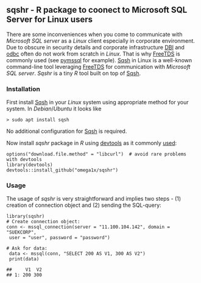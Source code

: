 sqshr - R package to coonect to Microsoft SQL Server for Linux users
--------------------------------------------------------------------

There are some inconveniences when you come to communicate with
*Microsoft SQL server* as a *Linux* client especially in corporate
environment. Due to obscure in security details and corporate
infrastructure
[DBI](https://cran.r-project.org/web/packages/DBI/index.html) and
[odbc](https://cran.r-project.org/web/packages/odbc/index.html) often do
not work from scratch in *Linux*. That is why
[FreeTDS](https://www.freetds.org/) is commonly used (see
[pymssql](https://pypi.org/project/pymssql/) for example).
[Sqsh](https://manpages.debian.org/testing/sqsh/sqsh.1.en.html) in Linux
is a well-known command-line tool leveraging
[FreeTDS](https://www.freetds.org/) for communication with *Microsoft
SQL server*. *Sqshr* is a tiny *R* tool built on top of
[Sqsh](https://manpages.debian.org/testing/sqsh/sqsh.1.en.html).

### Installation

First install
[Sqsh](https://manpages.debian.org/testing/sqsh/sqsh.1.en.html) in your
*Linux* system using appropriate method for your system. In
*Debian*/*Ubuntu* it looks like

    > sudo apt install sqsh

No additional configuration for
[Sqsh](https://manpages.debian.org/testing/sqsh/sqsh.1.en.html) is
required.

Now install *sqshr* package in *R* using
[devtools](https://cran.r-project.org/web/packages/devtools/index.html)
as it commonly
[used](https://cran.r-project.org/web/packages/githubinstall/vignettes/githubinstall.html):

    options("download.file.method" = "libcurl")  # avoid rare problems with devtools
    library(devtools)
    devtools::install_github("omega1x/sqshr")

### Usage

The usage of *sqshr* is very straightforward and implies two steps - (1)
creation of connection object and (2) sending the SQL-query:

    library(sqshr)
    # Create connection object:
    conn <- mssql_connection(server = "11.100.104.142", domain = "SUEKCORP",
     user = "user", password = "password")

    # Ask for data:
     data <- mssql(conn, "SELECT 200 AS V1, 300 AS V2")
     print(data)

    ##     V1  V2
    ## 1: 200 300
